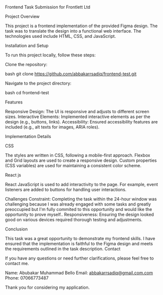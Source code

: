 Frontend Task Submission for Frontlett Ltd

Project Overview

This project is a frontend implementation of the provided Figma design. The task was to translate the design into a functional web interface. The technologies used include HTML, CSS, and JavaScript.

Installation and Setup

To run this project locally, follow these steps:

Clone the repository:

bash git clone https://github.com/abbakarrsadiq/frontend-test.git

Navigate to the project directory:

bash cd frontend-test

Features

Responsive Design: The UI is responsive and adjusts to different screen sizes. Interactive Elements: Implemented interactive elements as per the design (e.g., buttons, links). Accessibility: Ensured accessibility features are included (e.g., alt texts for images, ARIA roles).

Implementation Details

CSS

The styles are written in CSS, following a mobile-first approach. Flexbox and Grid layouts are used to create a responsive design. Custom properties (CSS variables) are used for maintaining a consistent color scheme.

React js

React JavaScript is used to add interactivity to the page. For example, event listeners are added to buttons for handling user interactions.

Challenges Constraint: Completing the task within the 24-hour window was challenging because I was already engaged with some tasks and greatly preoccupied but I'm fully commited to this opportunity and would like the opportunity to prove myself.. Responsiveness: Ensuring the design looked good on various devices required thorough testing and adjustments.

Conclusion

This task was a great opportunity to demonstrate my frontend skills. I have ensured that the implementation is faithful to the Figma design and meets the requirements outlined in the task description. Contact

If you have any questions or need further clarifications, please feel free to contact me.

Name: Abubakar Muhammad Bello Email: abbakarrsadiq@gmail.com.com Phone: 07066773487

Thank you for considering my application.
